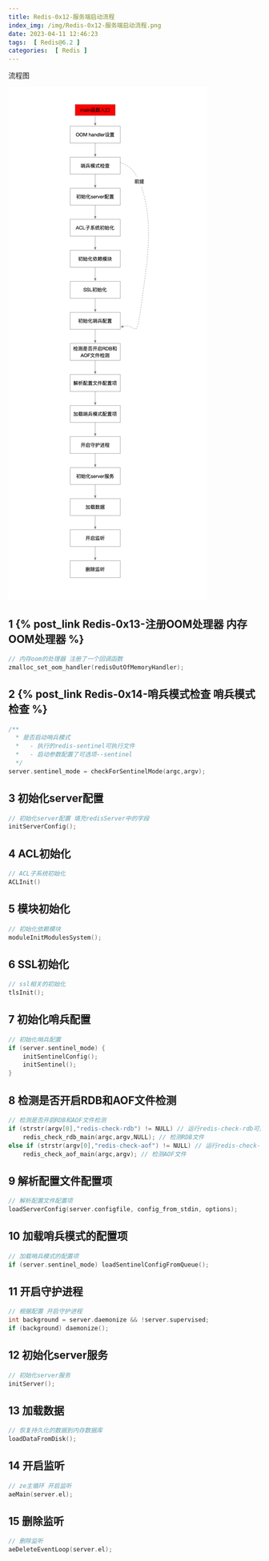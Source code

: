 ```yaml
---
title: Redis-0x12-服务端启动流程
index_img: /img/Redis-0x12-服务端启动流程.png
date: 2023-04-11 12:46:23
tags:  [ Redis@6.2 ]
categories:  [ Redis ]
---
```


流程图

![](Redis-0x12-服务端启动流程/image-20230411213917369.png)

## 1 {% post_link Redis-0x13-注册OOM处理器 内存OOM处理器 %}

```c
// 内存oom的处理器 注册了一个回调函数
zmalloc_set_oom_handler(redisOutOfMemoryHandler);
```

## 2 {% post_link Redis-0x14-哨兵模式检查 哨兵模式检查 %}

```c
/**
  * 是否启动哨兵模式
  *   - 执行的redis-sentinel可执行文件
  *   - 启动参数配置了可选项--sentinel
  */
server.sentinel_mode = checkForSentinelMode(argc,argv);
```

## 3 初始化server配置

```c
// 初始化server配置 填充redisServer中的字段
initServerConfig();
```

## 4 ACL初始化

```c
// ACL子系统初始化
ACLInit()
```

## 5 模块初始化

```c
// 初始化依赖模块
moduleInitModulesSystem();
```

## 6 SSL初始化

```c
// ssl相关的初始化
tlsInit();
```

## 7 初始化哨兵配置

```c
// 初始化哨兵配置
if (server.sentinel_mode) {
    initSentinelConfig();
    initSentinel();
}
```

## 8 检测是否开启RDB和AOF文件检测

```c
// 检测是否开启RDB和AOF文件检测
if (strstr(argv[0],"redis-check-rdb") != NULL) // 运行redis-check-rdb可执行文件
    redis_check_rdb_main(argc,argv,NULL); // 检测RDB文件
else if (strstr(argv[0],"redis-check-aof") != NULL) // 运行redis-check-aof可执行文件
    redis_check_aof_main(argc,argv); // 检测AOF文件
```

## 9 解析配置文件配置项

```c
// 解析配置文件配置项
loadServerConfig(server.configfile, config_from_stdin, options);
```

## 10 加载哨兵模式的配置项

```c
// 加载哨兵模式的配置项
if (server.sentinel_mode) loadSentinelConfigFromQueue();
```

## 11 开启守护进程

```c
// 根据配置 开启守护进程
int background = server.daemonize && !server.supervised;
if (background) daemonize();
```

## 12 初始化server服务

```c
// 初始化server服务
initServer();
```

## 13 加载数据

```c
// 恢复持久化的数据到内存数据库
loadDataFromDisk();
```

## 14 开启监听

```c
// ze主循环 开启监听
aeMain(server.el);
```

## 15 删除监听

```c
// 删除监听
aeDeleteEventLoop(server.el);
```

